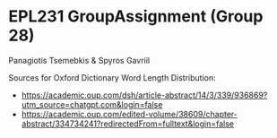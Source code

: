 # EPL231 GroupAssignment (Group 28)
Panagiotis Tsemebkis & Spyros Gavriil

Sources for Oxford Dictionary Word Length Distribution:
- https://academic.oup.com/dsh/article-abstract/14/3/339/936869?utm_source=chatgpt.com&login=false
- https://academic.oup.com/edited-volume/38609/chapter-abstract/334734241?redirectedFrom=fulltext&login=false